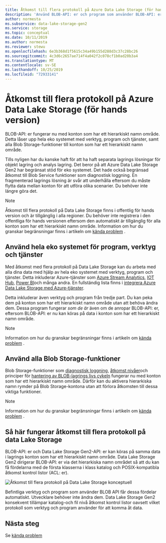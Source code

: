 ```yaml
---
title: Åtkomst till flera protokoll på Azure Data Lake Storage (för hands version) | Microsoft Docs
description: 'Använd BLOB-API: er och program som använder BLOB-API: er med Azure Data Lake Storage Gen2.'
author: normesta
ms.subservice: data-lake-storage-gen2
ms.service: storage
ms.topic: conceptual
ms.date: 10/11/2019
ms.author: normesta
ms.reviewer: stewu
ms.openlocfilehash: 6e3b368d1f5615c34a49b155d288d3c37c28bc26
ms.sourcegitcommit: 4c3d6c2657ae714f4a042f2c078cf1b0ad20b3a4
ms.translationtype: MT
ms.contentlocale: sv-SE
ms.lasthandoff: 10/25/2019
ms.locfileid: "72933141"
---
```

# <a name="multi-protocol-access-on-azure-data-lake-storage-preview"></a>Åtkomst till flera protokoll på Azure Data Lake Storage (för hands version)

BLOB-API: er fungerar nu med konton som har ett hierarkiskt namn område. Detta låser upp hela eko systemet med verktyg, program och tjänster, samt alla Blob Storage-funktioner till konton som har ett hierarkiskt namn område.

Tills nyligen har du kanske haft för att ha haft separata lagrings lösningar för objekt lagring och analys lagring. Det beror på att Azure Data Lake Storage Gen2 har begränsat stöd för eko systemet. Det hade också begränsad åtkomst till Blob Service funktioner som diagnostisk loggning. En fragmenterad lagrings lösning är svår att underhålla eftersom du måste flytta data mellan konton för att utföra olika scenarier. Du behöver inte längre göra det.

> [!NOTE]
> Åtkomst till flera protokoll på Data Lake Storage finns i offentlig för hands version och är tillgänglig i alla regioner. Du behöver inte registrera i den offentliga för hands versionen eftersom den automatiskt är tillgänglig för alla konton som har ett hierarkiskt namn område. Information om hur du granskar begränsningar finns i artikeln om [kända problem](data-lake-storage-known-issues.md) .

## <a name="use-the-entire-ecosystem-of-applications-tools-and-services"></a>Använd hela eko systemet för program, verktyg och tjänster

Med åtkomst med flera protokoll på Data Lake Storage kan du arbeta med alla dina data med hjälp av hela eko systemet med verktyg, program och tjänster. Detta inkluderar Azure-tjänster som [Azure Stream Analytics](https://docs.microsoft.com/azure/stream-analytics/stream-analytics-introduction), [IOT Hub](https://docs.microsoft.com/azure/iot-hub/), [Power BI](https://docs.microsoft.com/power-bi/desktop-data-sources)och många andra. En fullständig lista finns i [integrera Azure Data Lake Storage med Azure-tjänster](data-lake-store-integrate-with-azure-services.md).

Detta inkluderar även verktyg och program från tredje part. Du kan peka dem på konton som har ett hierarkiskt namn område utan att behöva ändra dem. Dessa program fungerar *som de är* även om de anropar BLOB-API: er, eftersom BLOB-API: er nu kan köras på data i konton som har ett hierarkiskt namn område.

> [!NOTE]
> Information om hur du granskar begränsningar finns i artikeln om [kända problem](data-lake-storage-known-issues.md) .

## <a name="use-all-blob-storage-features"></a>Använd alla Blob Storage-funktioner

Blob Storage-funktioner som [diagnostisk loggning](../common/storage-analytics-logging.md), [åtkomst nivåer](storage-blob-storage-tiers.md)och principer för [hantering av BLOB-lagrings livs cykeln](storage-lifecycle-management-concepts.md) fungerar nu med konton som har ett hierarkiskt namn område. Därför kan du aktivera hierarkiska namn rymder på Blob Storage-kontona utan att förlora åtkomsten till dessa viktiga funktioner. 

> [!NOTE]
> Information om hur du granskar begränsningar finns i artikeln om [kända problem](data-lake-storage-known-issues.md) .

## <a name="how-multi-protocol-access-on-data-lake-storage-works"></a>Så här fungerar åtkomst till flera protokoll på data Lake Storage

BLOB-API: er och Data Lake Storage Gen2-API: er kan köras på samma data i lagrings konton som har ett hierarkiskt namn område. Data Lake Storage Gen2 dirigerar BLOB-API: er via det hierarkiska namn området så att du kan få fördelarna med de första klasserna i klass katalog och POSIX-kompatibla åtkomst kontrol listor (ACL: er). 

![Åtkomst till flera protokoll på Data Lake Storage konceptuell](./media/data-lake-storage-interop/interop-concept.png) 

Befintliga verktyg och program som använder BLOB API får dessa fördelar automatiskt. Utvecklare behöver inte ändra dem. Data Lake Storage Gen2 konsekvent tillämpar katalog-och fil nivå åtkomst kontrol listor oavsett vilket protokoll som verktyg och program använder för att komma åt data. 

## <a name="next-steps"></a>Nästa steg

Se [kända problem](data-lake-storage-known-issues.md)




